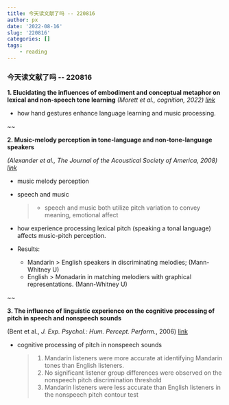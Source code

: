 ```yaml
---
title: 今天读文献了吗 -- 220816
author: px
date: '2022-08-16'
slug: '220816'
categories: []
tags: 
    - reading
---
```


### 今天读文献了吗 -- 220816

**1. Elucidating  the influences of embodiment and conceptual metaphor on lexical and non-speech tone learning** 
*(Morett et al., *cognition*, 2022) [link](https://doi.org/10.1016/j.cognition.2022.105014 "Persistent link using digital object identifier")*

- how hand gestures enhance language learning and music processing. 

~~

**2. Music-melody perception in tone-language and non-tone-language speakers**

*(Alexander et al., *The Journal of the Acoustical Society of America*, 2008) [link](https://faculty.wcas.northwestern.edu/ann-bradlow/publications/2011/Alexander_et_al_2011.pdf)*

- music melody perception

- speech and music
  > - speech and music both utilize pitch variation to convey meaning, emotional affect

- how experience processing lexical pitch (speaking a tonal language) affects music-pitch perception.

- Results: 
  - Mandarin > English speakers in discriminating melodies; (Mann-Whitney U)
  - English > Monadarin in matching melodiers with graphical representations. (Mann-Whitney U)

~~

**3. The influence of linguistic experience on the cognitive processing of pitch in speech and nonspeech sounds**

(Bent et al., *J. Exp. Psychol.: Hum. Percept. Perform.*, 2006) [link](https://faculty.wcas.northwestern.edu/ann-bradlow/publications/2006/BentBradlowWright2006.pdf)

- cognitive processing of pitch in nonspeech sounds
  > 1. Mandarin listeners were more accurate at identifying Mandarin tones than English listeners.
  > 2. No significant listener group differences were observed on the nonspeech pitch discrimination threshold
  > 3. Mandarin listeners were less accurate than English listeners in the nonspeech pitch contour test

